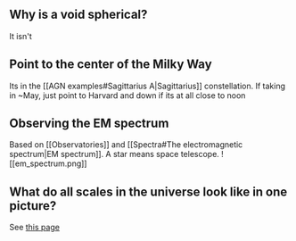 
## Why is a void spherical?
It isn't


## Point to the center of the Milky Way 
Its in the [[AGN examples#Sagittarius A|Sagittarius]] constellation. If taking in ~May, just point to Harvard and down if its at all close to noon


## Observing the EM spectrum
Based on [[Observatories]] and [[Spectra#The electromagnetic spectrum|EM spectrum]]. A star means space telescope.
![[em_spectrum.png]]
## What do all scales in the universe look like in one picture?
See [this page](https://www.astro.princeton.edu/universe/)